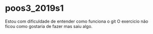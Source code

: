 # poos3_2019s1
Estou com dificuldade de entender como funciona o git
O exercicio não ficou como gostaria de fazer mas saiu algo.
